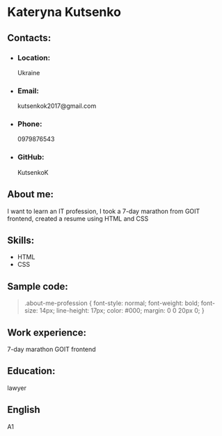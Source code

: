 <!DOCTYPE html>
<html lang="en-US">
<head></head>
<body>
<h1>Kateryna Kutsenko</h1>
<div><h2>Contacts:</h2>
<ul> 
<li><h3>Location:</h3> Ukraine</li>
<li><h3>Email:</h3> kutsenkok2017@gmail.com</li>
<li><h3>Phone:</h3> 0979876543</li>
<li><h3>GitHub:</h3> KutsenkoK</li>
</ul> 
</div>
<div><h2>About me:</h2> 
I want to learn an IT profession, I took a 7-day marathon from GOIT frontend, created a resume using HTML and CSS 
</div>
<div><h2>Skills:</h2> 
<ul>
<li>HTML</li>
<li>CSS</li>
</ul>
</div>
<div><h2>Sample code:</h2>
 <blockquote>.about-me-profession {
  font-style: normal;
  font-weight: bold;
  font-size: 14px;
  line-height: 17px;
  color: #000;
  margin: 0 0 20px 0;
 }</blockquote>
</div>
<div><h2>Work experience:</h2>
7-day marathon GOIT frontend</div>
<div><h2>Education:</h2> 
lawyer</div>
<div><h2>English</h2> A1</div>
</body>
</html>